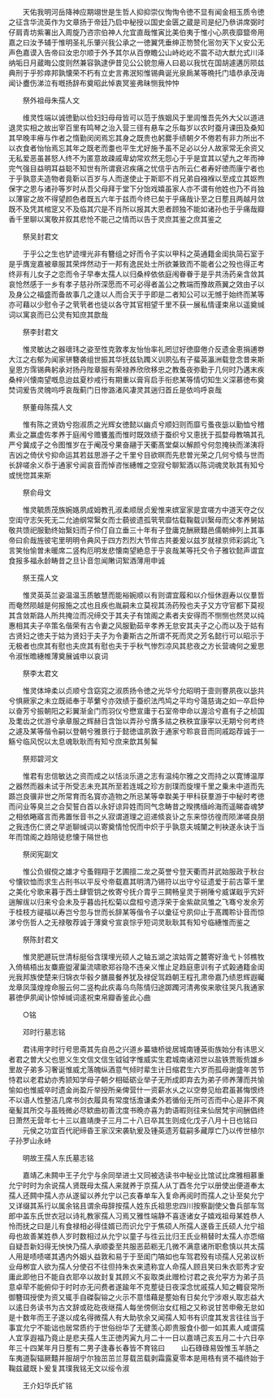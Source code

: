 <!-- { "loadSidebar": true } -->
　　天佑我明河岳降神应期翊世是生哲人抑抑崇仪恂恂令徳不显有闻金相玉质令徳之征含华流英作为文章扬于帝廷乃启中秘授以国史金匮之蔵是司是纪乃叅讲席弼时仔肩青坊紫署出入周旋乃咨宗伯神人允宜直哉惟寅比美伯夷于惟小心夙夜靡盬帝用嘉之曰汝予辅于惟明圣礼乐肇兴我公承之一徳翼凭垂绅正笏赞化宻勿天下乂安公无声色嘉谟入告帝曰汝忠尔顺于外予其尔从百僚瞻公山峙屹屹不震不动大猷允式川泽纳垢日月蔵晦公度则然兼容孰逮伊昔见公公貌忽瘠人曰曷以我忧在国胡遽遘厉陨兹典刑于乎殄瘁邦孰懐荣不朽有立史言弗泯矧惟锡典诞光泉扄某等晩托门墙恭承茂诲闻讣衋伤涕泣有嘅扬辞布奠昭此悼衷冥鉴弗昧恻我忡忡

　　祭外祖母朱孺人文

　　维灵性端以诚徳勤以俭妇妇母母皆可以范于族姻风于里闾惟吾先外大父以道进退灵实相之故出宰百里有鸣琴之治入营三径有悬车之乐每岁以农时蚕月课田及桑知其早晚丰瘠与作者之惰勤闵闵焉忘其身之既贵也躬爨手绩朝夕不倦若有非力所出不以衣食者怡怡焉忘其年之既老而耋也平生尤好施予虽不足必以分人故家常无余资又无私爱恶虽甚怒人终不为匿意故疎戚卑幼常欢然无怨心于乎是宜其以望九之年而神完气强目益明耳益聪不知世有所谓衰迟疾痛之忧信乎古所云仁者寿好徳而康宁者也于乎孰意夫造物者竟靳以百岁与人而遂使止于斯耶不肖兄弟自襁褓以至成立其妪煦保字之恩与诸孙等岁时从吾父母拜于堂下分饴戏嬉虽家人亦不谓有他姓也乃不肖独以薄宦之故不得望颜色者既五六年于兹而今终已矣于乎痛哉讣至之日塟且两越月敛既不及凭其棺窆又不及临其穴是不肖所以报其大恩者顾独不能如诸孙也于乎痛哉瓣香千里聊以寓敬并叙其悲怆不能己之情而以告于灵庶其鉴之庶其鉴之

　　祭吴封君文

　　于乎公之生也铲迹埋光非有簪组之好而令子实以甲科之英通籍金闺执简石室于是乎膺宠嘉被章服其荣烨然动于一邦有逸民处士所欲兼致而不能者公之殁也得正考终非有儿女子之恋而令子早奉太孺人以归桑梓依依庭闱眷眷于是乎共汤药亲含敛其哀怆然感于一乡有孝子慈孙所深愿而不可必得者盖公之教端而豫故燕翼之效由子以及身公之福盛而备故事几之逢以人而合天于乎即是二者知公可以无憾于始终而某等亦可藉以少慰令子之茕茕者也徒以各守其官相望千里不获一展私情谨束帛以遥奠缄词以寓哀而已公灵有知庶其歆哉

　　祭李封君文

　　惟灵敏达之器瓌玮之姿至性克敦孝友怡怡率礼罔愆好徳靡倦介反遗金恵捐逋劵大江之右郁为闻家骈簪袭组世振其华抚兹轨躅义训夙弘有子蜚英瀛洲载登念昔来斯皇恩方霈锡典躬承对扬丹陛章服有荣禄养欣欣移忠之教蚤夜弥勤于几何时乃遘末疾桑梓兴懐南望嘅息迨兹夏杪戒行有期重以膏肓启手衔悲某等情切知生义深慕徳布奠焚词爰告灵魄呜呼哀哉蓟门日惨潞渚风凄灵其遄归首丘是依呜呼哀哉

　　祭董母陈孺人文

　　惟有陈之贤妫兮抱淑质之光辉女徳懿以幽贞兮顺妇则而靡亏蚤夜毖以勤恤兮稽素业之赢虚佐孝养于庭闱兮赡饔羞而惟时既效绩于蚕织兮又恵抚于孤婺母教嗃其孔严兮冀成子之令图惟岁在于阉茂兮果奋翮于天衢髙堂粲以解颜兮何忽掩袂而涕洟将吉凶之倚伏兮抑命运其若兹思游子之千里兮目欲暝而先悲曽光荣之几何兮倐与世而长辞嗟余义忝于通家兮闻哀音而悼咨怅繐帷之空寂兮聊絮酒以陈词魂灵耿其有知兮或恍惚其来斯

　　祭俞母文

　　惟灵毓质茂族婉嫕夙成姆教孔淑柔顺居贞爰惟来嫔室家是宜嗟方中道天夺之仪空闺守志矢死无二允迪纲常繄女而士藐彼遗孤茕茕靡怙载鞠载训繄母而父孝养舅姑敬共馈祀服勤终始繄妇而子伶仃自立垂三十年有子登庸克酬厥囏邑儒朝绅列上其事帝曰俞哉旌彼宅里明明令典风于四方烈烈大节侔古共姜爰以兹岁就禄京师彩鹢北飞言笑怡愉曽未暖席二竖构厄明发悲懐南望絶息于乎哀哉某等托交令子雅钦懿声谓宜食报多福永龄畴昔之旦讣音忽闻敶词絮酒薄用申诚

　　祭王孺人文

　　惟灵英英兰姿温温玉质敏慧而能裕婉顺以有则谓宜履和以介恒休遐寿以仪羣哲而奄然陨越是何报施之忒也且疾也胤嗣未立莫视其汤药殁也夫子又方守官都下莫视其含敛斯路人所共掩泣而况缔交于其夫子有馆阁之素者夫安得而不恻恻也然灵以纯惠相其夫子卒策名偕荣有古令妻之风服勤茹辛孝养无怠安其夫子之心而以及于姑有古贤妇之徳夫于姑为贤妇于夫子为令妻斯古之所谓不死而灵之芳名懿行可以昭示于无极者也庶其有慰也夫庶其有慰也夫于乎秋气惨烈凉风其悲夜之方长营魂何之爰思令淑怅曕繐帷薄奠展诚申以哀词

　　祭李太君文

　　惟灵体坤柔以贞顺兮含窈窕之淑质扬令徳之光华兮允昭明于壸则謇夙夜以毖共兮惧厥家之未立既祗奉于苹蘩兮亦效绩于蚕织法鸤鸠之平均兮蔼慈诲之如一卒启仲以奋芳兮振朝阳之彩翼渐金门而羽仪兮懋宣庸于石室帝申命以渥洽兮嘉有子之桢国及耄齿之优游兮承章服之辉赫日含饴以弄孙兮膺多祜之秩秩宜康寜以无期兮何考终之遽及某等偕令嗣以登朝兮雅景行于懿徳谊夙敦于通家兮聆哀音而同戚跽荐诚于一觞兮临风怳以太息魂耿耿而有知兮庶来歆其髣髴

　　祭郑碧河文

　　惟君有忠信敏达之资而成之以恬淡乐道之志有温纯尔雅之文而持之以寛博温厚之器然而器未试于所受志未充其所至若连城之珍方剖璞而旋埋千里之乗未中道而先踬岂良骥非世之所常育而名寳亦造物之所忌某等幸聫美于甲科获羣游于中秘时考徳而问业等臭兰之合契誓白首以永好谅异姓而同气念畴昔之暌携缅岭海而遥睇杳魂梦之相依睠寤言而弗置怅音书之乆寂谓道理之迢递倐哀讣之东来惊彷徨而陨涕嗟良朋之我违伤仁贤之早逝聊缄词以寄奠情怆怳而中炽于乎孰意夫城闉之判袂遂永诀于当年而馆阁之趋陪徒悲懐于隔世也

　　祭闵宪副文

　　惟公负俶傥之雄才兮蚤翱翔于艺圃擅二龙之英誉兮登天衢而并武始服政于秋台兮懐钦恤而求生占刑书以平反兮帝载嘉其明清乃锡符以出守兮征遗爱于前古覃千里之美化兮歌来暮于西土肆管钥之攸寄兮抚介胄乎三闗畅皇灵于朔陲兮威谋戢乎宄奸遄解绂以归来兮会未及乎暮齿托松菊以盘桓兮遗浮荣于金紫歘凤雏之飞骞兮发余芳于桂枝方禔福以寿岂兮忽与世而长辞某等偕令子以彚征兮夙仰止于髙躅聆讣音而惊涕兮伤哲人之无禄敬荐诚于薄奠兮宣哀悰乎短词灵耿耿其有知兮临繐惟而鉴之

　　祭陈封君文

　　惟灵肥遯玩世清标挺俗含璞埋光硕人之轴五湖之滨姑胥之麓寄好渔弋卜邻樵牧入倚槁梧出友麋鹿盥濯巢流啸歌郑谷隐不违亲义惟止足趋庭恵训有子式榖通籍金闺光我邦族使楚来归锦衣华毂夕膳晨餐养犹及禄促驾趋朝王程孔肃帝嘉乃绩恩辉遐曯龙章凤藻煌煌命服云何二竖构此疢毒乌鸟陈情归途踯躅河清弗俟来歌往哭凡我通家慕徳伊夙闻讣惊悼缄词逺祝束帛瓣香鉴此心曲

　　○铭

　　邓时行墓志铭

　　君讳用字时行号思斋其先自邑之兴道乡蟇塘桥徙居城南锺英街族始分有讳思义者君之曽大父也思义生文信文信生钺钺字惟威实生君城南诸邓世以盐铁贾贩赀雄乡里故子弟多习奢诞惟威尤落魄纵酒意气倾时辈生计日缩君生六岁而孤母谢盛年苦节恃君以老君幼亦秀颕知学母子朝夕相砥砺业举子无所成即弃去为弟子师养薄而共愉愉如也惟威卒时遗金尚盈斤举授所亲俾营什一资薪水乆之以空劵见绐君虽甚悔恨终不以语人性整洁几席书剑衣履具有常度恬澹谦柔外若循俗无所可否而中心是非不爽毫髪其所交与虽贱微必尽欵曲初善沈度书晩亦喜为韵语暇则往来仙居梵宇间酬倡终日萧然无营年七十三以嘉靖庚子三月二十八日卒其生则成化戊子八月十日也铭曰
　　元侯之功宜百代祀缔昏王家汉宋袭轨爰及锺英遗芳载嗣多藏厚亡乃以传世植尔子孙罗山永峙

　　明故王孺人东氏墓志铭

　　嘉靖乙未闗中王子允宁与余同举进士又同被选读书中秘业比馆试比席雅相慕重允宁时时为余说孺人贤既母太孺人来就养于京孺人从丁酉冬允宁以册使出便道奉太孺人还闗中孺人亦从遂留以养允宁以己亥春单车入复命再阅时而孺人之讣至矣允宁又详缀其系行以属余铭且谓余毋辞按孺人姓东氏祖思忠四川按察副使父鲁兵部车驾郎中盖东氏世衣冠以诗礼教家孺人习焉又雅性端静不喜逐诸女子嬉戏祖母某姓恭人怜而抚之曰是儿有食禄相必得佳婿已而识允宁于焦硕人所孺人遂昏王氏硕人允宁祖母也故善某姓恭人岁时数相过从允宁以童子与徃云比归王氏业稍替时太孺人亦恧缩自疑吾新妇得无怏怏乃孺人承顺委至共服恶茹粝无几微不满意诸所职愈慎以共太孺人用是啧啧嗟其遇内外姻乆益敦和易于于至闺门嗃如也车驾君殁有顷孺人兄弟议析业母栁宜人欲为孺人分使召不往但持朱衣来遗称宜人命孺人顾且笑曰朱衣耶秀才安庸此即他日不能自衣耶卒以故封复其顾义不妄取类此赠检讨君之丧允寜方为弟子员意卓荦不能俯仰于时时亦无问费者遂踰年不克塟徒日夜深念忧戚孺人知之輙裒常所御簪珥授使为资又辄手自磔裂镕之火示不意惜藉是塟始有日矣允宁涉艰乆取志益大以逺日务读书为古文辞或矻矻夜继孺人每坐傍侧治女红相之又称说甘苦申儆无怠如是十数年而王子遂以成名得微孺人有大助欤余又闻孺人知书有识度其发言往往当于事宜允宁不能诎也居常质约于世俗纷华了无徤羡心即贵服食仆御一如其素人咸谓孺人宜享遐福乃竟止是悲夫孺人生正徳丙寅九月二十一日以嘉靖己亥五月二十六日卒年三十四某年月日塟有二男子逢春长春皆不育铭曰
　　山石碌碌易毁惟玉羊肠之车夷道裂辐厥囏并服胡宁尔独茁茁兰芽载茁载剥霜露夏零本是用梏有贤不福终始于鞠兹蔵既卜爰复其璞我铭无文以绥令淑

　　王介妇华氏圹铭

